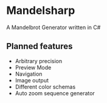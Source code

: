# Mandelsharp
A Mandelbrot Generator written in C#

## Planned features
* Arbitrary precision
* Preview Mode
* Navigation
* Image output
* Different color schemas
* Auto zoom sequence generator
